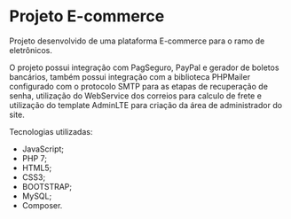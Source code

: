 # Projeto E-commerce 

Projeto desenvolvido de uma plataforma E-commerce para o ramo de eletrônicos.

O projeto possui integração com PagSeguro, PayPal e gerador de boletos bancários, também possui integração com a biblioteca PHPMailer configurado com o protocolo SMTP para as etapas de recuperação de senha, utilização do WebService dos correios para calculo de frete e utilização do template AdminLTE para criação da área de administrador do site. 

Tecnologias utilizadas: 

- JavaScript; 
- PHP 7;
- HTML5;
- CSS3;
- BOOTSTRAP;
- MySQL;
- Composer.

